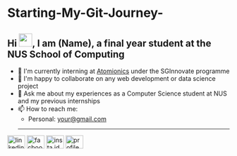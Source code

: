 # Starting-My-Git-Journey-

## Hi <img src="https://raw.githubusercontent.com/iampavangandhi/iampavangandhi/master/gifs/Hi.gif" width="30px">, I am (Name), a final year student at the NUS School of Computing

- 🏢 I'm currently interning at [Atomionics](https://www.sginnovate.com/investments/atomionics) under the SGInnovate programme
- 👯 I'm happy to collaborate on any web development or data science project
- 💬 Ask me about my experiences as a Computer Science student at NUS and my previous internships
- 📫 How to reach me: 
     - Personal: your@gmail.com
     * * *
<a href="add linkedin profile link" target="blank"><img align="center" src="https://raw.githubusercontent.com/rahuldkjain/github-profile-readme-generator/master/src/images/icons/Social/linked-in-alt.svg" alt=" linkedin profile url" height="30" width="40" /></a>
<a href="facebook url" target="blank"><img align="center" src="https://raw.githubusercontent.com/rahuldkjain/github-profile-readme-generator/master/src/images/icons/Social/facebook.svg" alt="facbook progile " height="30" width="40" /></a>
<a href=" instagram link " target="blank"><img align="center" src="instgram link" alt=" insta id " height="30" width="40" /></a>
<a href=" hackerrank id " target="blank"><img align="center" src="https://raw.githubusercontent.com/rahuldkjain/github-profile-readme-generator/master/src/images/icons/Social/hackerrank.svg" alt=" profile url" height="30" width="40" /></a>
</p>
